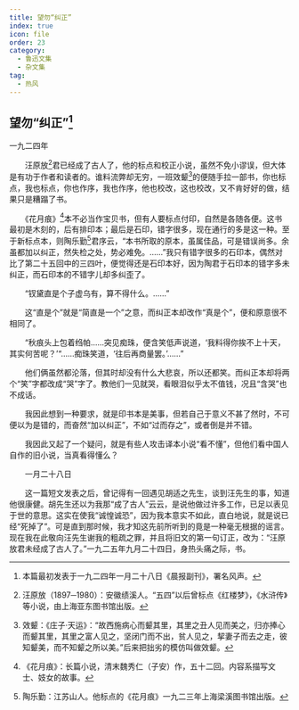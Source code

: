 ```yaml
---
title: 望勿“纠正”
index: true
icon: file
order: 23
category:
  - 鲁迅文集
  - 杂文集
tag:  
  - 热风
---
```


## 望勿“纠正”[^①]

一九二四年

　　汪原放[^②]君已经成了古人了，他的标点和校正小说，虽然不免小谬误，但大体是有功于作者和读者的。谁料流弊却无穷，一班效颦[^③]的便随手拉一部书，你也标点，我也标点，你也作序，我也作序，他也校改，这也校改，又不肯好好的做，结果只是糟蹋了书。

　　《花月痕》[^④]本不必当作宝贝书，但有人要标点付印，自然是各随各便。这书最初是木刻的，后有排印本；最后是石印，错字很多，现在通行的多是这一种。至于新标点本，则陶乐勤[^⑤]君序云，“本书所取的原本，虽属佳品，可是错误尚多。余虽都加以纠正，然失检之处，势必难免。……”我只有错字很多的石印本，偶然对比了第二十五回中的三四叶，便觉得还是石印本好，因为陶君于石印本的错字多未纠正，而石印本的不错字儿却多纠歪了。

　　“钗黛直是个子虚乌有，算不得什么。……”

　　这“直是个”就是“简直是一个”之意，而纠正本却改作“真是个”，便和原意很不相同了。

　　“秋痕头上包着绉帕……突见痴珠，便含笑低声说道，‘我料得你挨不上十天，其实何苦呢？’“……痴珠笑道，‘往后再商量罢。’……”

　　他们俩虽然都沦落，但其时却没有什么大悲哀，所以还都笑。而纠正本却将两个“笑”字都改成“哭”字了。教他们一见就哭，看眼泪似乎太不值钱，况且“含哭”也不成话。

　　我因此想到一种要求，就是印书本是美事，但若自己于意义不甚了然时，不可便以为是错的，而奋然“加以纠正”，不如“过而存之”，或者倒是并不错。

　　我因此又起了一个疑问，就是有些人攻击译本小说“看不懂”，但他们看中国人自作的旧小说，当真看得懂么？

　　一月二十八日

　　这一篇短文发表之后，曾记得有一回遇见胡适之先生，谈到汪先生的事，知道他很康健。胡先生还以为我那“成了古人”云云，是说他做过许多工作，已足以表见于世的意思。这实在使我“诚惶诚恐”，因为我本意实不如此，直白地说，就是说已经“死掉了”。可是直到那时候，我才知这先前所听到的竟是一种毫无根据的谣言。现在我在此敬向汪先生谢我的粗疏之罪，并且将旧文的第一句订正，改为：“汪原放君未经成了古人了。”一九二五年九月二十四日，身热头痛之际，书。

[^①]:本篇最初发表于一九二四年一月二十八日《晨报副刊》，署名风声。

[^②]:汪原放（1897─1980）：安徽绩溪人。“五四”以后曾标点《红楼梦》，《水浒传》等小说，由上海亚东图书馆出版。

[^③]:效颦：《庄子·天运》：“故西施病心而颦其里，其里之丑人见而美之，归亦捧心而颦其里，其里之富人见之，坚闭门而不出，贫人见之，挈妻子而去之走，彼知颦美，而不知颦之所以美。”后来把拙劣的模仿叫做效颦。

[^④]:《花月痕》：长篇小说，清末魏秀仁（子安）作，五十二回。内容系描写文士、妓女的故事。

[^⑤]:陶乐勤：江苏山人。他标点的《花月痕》一九二三年上海梁溪图书馆出版。
